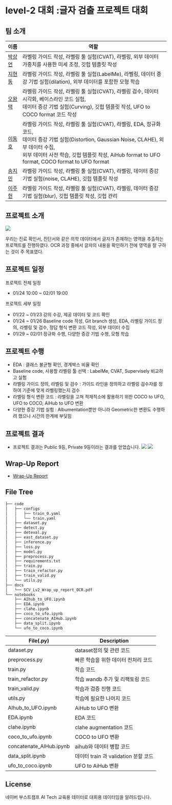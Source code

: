 # level-2 대회 :글자 검출 프로젝트 대회

## 팀 소개
| 이름 | 역할 |
| ---- | --- |
| [박상언](https://github.com/PSangEon) | 라벨링 가이드 작성, 라벨링 툴 실험(CVAT), 라벨링, 외부 데이터 가중치를 사용한 미세 조정, 깃헙 템플릿 작성 |
| [지현동](https://github.com/tolfromj) | 라벨링 가이드 작성, 라벨링 툴 실험(LabelMe), 라벨링, 데이터 증강 기법 실험(dilation), 외부 데이터를 포함한 모형 학습 |
| [오왕택](https://github.com/ohkingtaek) | 라벨링 가이드 작성, 라벨링 툴 실험(CVAT), 라벨링 검수, 데이터 시각화, 베이스라인 코드 실험, </br> 데이터 증강 기법 실험(Curving), 깃헙 템플릿 작성, UFO to COCO format 코드 작성 |
| [이동호](https://github.com/as9786) | 라벨링 가이드 작성, 라벨링 툴 실험(CVAT), 라벨링, EDA, 정규화 코드, </br>데이터 증강 기법 실험(Distortion, Gaussian Noise, CLAHE), 외부 데이터 수집,</br>외부 데이터 사전 학습, 깃헙 템플릿 작성, AiHub format to UFO format, COCO format to UFO format |
| [송지민](https://github.com/Remiing) | 라벨링 가이드 작성, 라벨링 툴 실험(CVAT), 라벨링, 데이터 증강 기법 실험(noise, CLAHE), 깃헙 템플릿 작성 |
| [이주헌](https://github.com/LeeJuheonT6138) | 라벨링 가이드 작성, 라벨링 툴 실험(CVAT), 라벨링, 데이터 증강 기법 실험(blur), 깃헙 템플릿 작성, 깃헙 관리 |

## 프로젝트 소개
![](https://github.com/boostcampaitech6/level2-cv-datacentric-cv-09/assets/49676680/5eb9615b-2b7e-4a06-bbb7-2a60b86e32b7)

우리는 진료 확인서, 진단서와 같은 의학 데이터에서 글자가 존재하는 영역을 추출하는 프로젝트를 진행하였다. OCR 과정 중에서 글자의 내용을 확인하기 전에 영역을 잘 구하는 것이 주 목표였다.


## 프로젝트 일정
프로젝트 전체 일정
- 01/24 10:00 ~ 02/01 19:00

프로젝트 세부 일정
- 01/22 ~ 01/23 강의 수강, 제공 데이터 및 코드 확인
- 01/24 ~ 01/26 Baseline code 작성, Git branch 생성, EDA, 라벨링 가이드 정의, 라벨링 및 검수, 정답 형식 변환 코드 작성, 외부 데이터 수집
- 01/29 ~ 02/01 정규화 수행, 다양한 증강 기법 수행, 모형 학습

## 프로젝트 수행
- EDA : 클래스 불균형 확인, 경계박스 비율 확인
- Baseline code, 사용할 라벨링 툴 선택 : LabelMe, CVAT, Supervisely 비교하고 실험
- 라벨링 가이드 정의, 라벨링 및 검수 : 가이드 라인을 정의하고 라벨링 검수자를 정하여 기준에 맞게 라벨링했는지 검수
- 라벨링 형식 변환 코드 : 라벨링을 고쳐 적재적소에 활용하기 위한 COCO to UFO, UFO to COCO, AiHub to UFO 변환
- 다양한 증강 기법 실험 : Albumentation뿐만 아니라 Geometric한 변환도 수행하려 했으나 시간의 한계에 부딪힘

## 프로젝트 결과
- 프로젝트 결과는 Public 9등, Private 9등이라는 결과를 얻었습니다.
![](https://github.com/boostcampaitech6/level2-cv-datacentric-cv-09/assets/49676680/c0bb7e5e-3a9e-4e76-b3fe-630f32ae3ddc)
![](https://github.com/boostcampaitech6/level2-cv-datacentric-cv-09/assets/49676680/8c6800ab-8dd9-48d5-a71d-77e280dbba8a)

## Wrap-Up Report

- [Wrap-Up Report](https://github.com/boostcampaitech6/level2-cv-datacentric-cv-09/blob/main/docs/SCV_Lv2_Wrap_up_report_OCR.pdf)

## File Tree

```bash
├── code
│   ├── configs
│   │   ├── train_0.yaml
│   │   └── train.yaml
│   ├── dataset.py
│   ├── detect.py
│   ├── deteval.py
│   ├── east_dataset.py
│   ├── inference.py
│   ├── loss.py
│   ├── model.py
│   ├── preprocess.py
│   ├── requirements.txt
│   ├── train.py
│   ├── train_refactor.py
│   ├── train_valid.py
│   └── utils.py
├── docs
│   └── SCV_Lv2_Wrap_up_report_OCR.pdf
└── notebooks
    ├── AIhub_to_UFO.ipynb
    ├── EDA.ipynb
    ├── clahe.ipynb
    ├── coco_to_ufo.ipynb
    ├── concatenate_AIHub.ipynb
    ├── data_split.ipynb
    └── ufo_to_coco.ipynb
```

| File(.py) | Description |
| --- | --- |
| dataset.py | dataset정의 및 관련 코드 |
| preprocess.py | 빠른 학습을 위한 데이터 전처리 코드 |
| train.py | 학습 코드 |
| train_refactor.py | 학습 wandb 추가 및 리팩토링 코드 |
| train_valid.py | 학습과 검증 진행 코드 |
| utils.py | 학습에 필요한 나머지 코드 |
| AIhub_to_UFO.ipynb | AiHub to UFO 변환 |
| EDA.ipynb | EDA 코드 |
| clahe.ipynb | clahe augmentation 코드 |
| coco_to_ufo.ipynb | COCO to UFO 변환 |
| concatenate_AIHub.ipynb | aihub와 데이터 병합 코드 |
| data_split.ipynb | 데이터 train 과 validation 분할 코드 |
| ufo_to_coco.ipynb | UFO to AiHub 변환 |

## License
네이버 부스트캠프 AI Tech 교육용 데이터로 대회용 데이터임을 알려드립니다.
